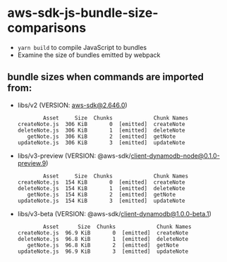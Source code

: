 # aws-sdk-js-bundle-size-comparisons

- `yarn build` to compile JavaScript to bundles
- Examine the size of bundles emitted by webpack

## bundle sizes when commands are imported from:

- libs/v2 (VERSION: aws-sdk@2.646.0)

  ```console
          Asset     Size  Chunks             Chunk Names
  createNote.js  306 KiB       0  [emitted]  createNote
  deleteNote.js  306 KiB       1  [emitted]  deleteNote
     getNote.js  306 KiB       2  [emitted]  getNote
  updateNote.js  306 KiB       3  [emitted]  updateNote
  ```

- libs/v3-preview (VERSION: @aws-sdk/client-dynamodb-node@0.1.0-preview.9)

  ```console
          Asset     Size  Chunks             Chunk Names
  createNote.js  154 KiB       0  [emitted]  createNote
  deleteNote.js  154 KiB       1  [emitted]  deleteNote
     getNote.js  154 KiB       2  [emitted]  getNote
  updateNote.js  154 KiB       3  [emitted]  updateNote
  ```

- libs/v3-beta (VERSION: @aws-sdk/client-dynamodb@1.0.0-beta.1)

  ```console
          Asset      Size  Chunks             Chunk Names
  createNote.js  96.9 KiB       0  [emitted]  createNote
  deleteNote.js  96.8 KiB       1  [emitted]  deleteNote
     getNote.js  96.8 KiB       2  [emitted]  getNote
  updateNote.js  96.9 KiB       3  [emitted]  updateNote
  ```
